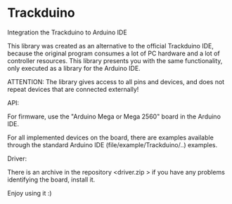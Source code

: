 # Trackduino
Integration the Trackduino to Arduino IDE

This library was created as an alternative to the official Trackduino IDE, because the original program consumes a lot of PC hardware and a lot of controller resources. This library presents you with the same functionality, only executed as a library for the Arduino IDE.



ATTENTION: The library gives access to all pins and devices, and does not repeat devices that are connected externally!



API:

For firmware, use the "Arduino Mega or Mega 2560" board in the Arduino IDE.

For all implemented devices on the board, there are examples available through the standard Arduino IDE (file/example/Trackduino/..) examples.



Driver:

There is an archive in the repository <driver.zip > if you have any problems identifying the board, install it.



Enjoy using it :)